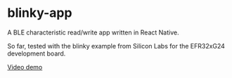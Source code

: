 # blinky-app

A BLE characteristic read/write app written in React Native.

So far, tested with the blinky example from Silicon Labs for the EFR32xG24 development board.

[Video demo](https://drive.google.com/file/d/1yAJx8bjvi6Kn9kFfnzVZQRhZx8JBHcYS/view?usp=drive_link)
